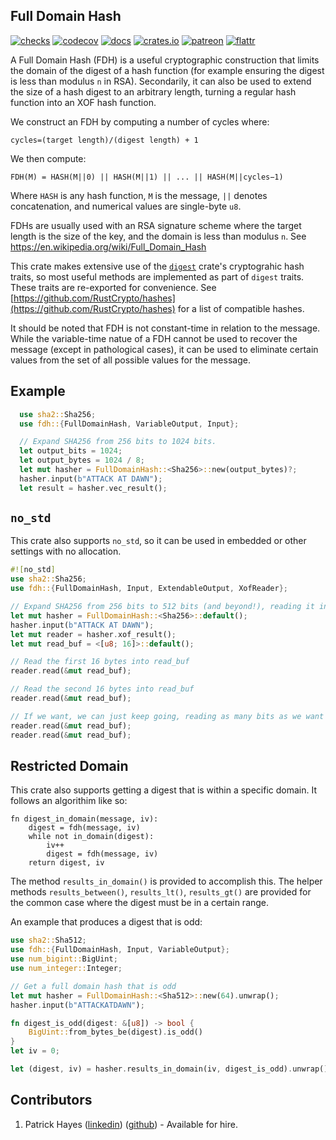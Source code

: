 ## Full Domain Hash

[![checks](https://github.com/phayes/fdh-rs/workflows/checks/badge.svg)](https://github.com/phayes/fdh-rs/actions)
[![codecov](https://codecov.io/gh/phayes/fdh-rs/branch/master/graph/badge.svg)](https://codecov.io/gh/phayes/fdh-rs)
[![docs](https://docs.rs/fdh/badge.svg)](https://docs.rs/fdh)
[![crates.io](https://meritbadge.herokuapp.com/fdh)](https://crates.io/crates/fdh)
[![patreon](https://img.shields.io/badge/patreon-donate-green.svg)](https://patreon.com/phayes)
[![flattr](https://img.shields.io/badge/flattr-donate-green.svg)](https://flattr.com/@phayes)


A Full Domain Hash (FDH) is a useful cryptographic construction that limits the domain of the digest of a hash function (for example ensuring the digest is less than modulus `n` in RSA). Secondarily, it can also be used to extend the size of a hash digest to an arbitrary length, turning a regular hash function into an XOF hash function.

We construct an FDH by computing a number of cycles where:

`cycles=(target length)/(digest length) + 1`

We then compute:

`FDH(M) = HASH(M||0) || HASH(M||1) || ... || HASH(M||cycles−1)`

Where `HASH` is any hash function, `M` is the message, `||` denotes concatenation, and numerical values are single-byte `u8`.

FDHs are usually used with an RSA signature scheme where the target length is the size of the key, and the domain is less than modulus `n`. See https://en.wikipedia.org/wiki/Full_Domain_Hash

This crate makes extensive use of the [`digest`](/digest) crate's cryptograhic hash traits, so most useful methods are implemented as part of `digest` traits. These traits are re-exported for convenience. See [https://github.com/RustCrypto/hashes](https://github.com/RustCrypto/hashes) for a list of compatible hashes.

It should be noted that FDH is not constant-time in relation to the message. While the variable-time natue of a FDH cannot be used to recover the message (except in pathological cases), it can be used to eliminate certain values from the set of all possible values for the message.

## Example

```rust
  use sha2::Sha256;
  use fdh::{FullDomainHash, VariableOutput, Input};

  // Expand SHA256 from 256 bits to 1024 bits.
  let output_bits = 1024;
  let output_bytes = 1024 / 8;
  let mut hasher = FullDomainHash::<Sha256>::new(output_bytes)?;
  hasher.input(b"ATTACK AT DAWN");
  let result = hasher.vec_result();
```

## `no_std`

This crate also supports `no_std`, so it can be used in embedded or other settings with no allocation.

```rust
#![no_std]
use sha2::Sha256;
use fdh::{FullDomainHash, Input, ExtendableOutput, XofReader};

// Expand SHA256 from 256 bits to 512 bits (and beyond!), reading it in 16 byte chunks.
let mut hasher = FullDomainHash::<Sha256>::default();
hasher.input(b"ATTACK AT DAWN");
let mut reader = hasher.xof_result();
let mut read_buf = <[u8; 16]>::default();

// Read the first 16 bytes into read_buf
reader.read(&mut read_buf);

// Read the second 16 bytes into read_buf
reader.read(&mut read_buf);

// If we want, we can just keep going, reading as many bits as we want indefinitely.
reader.read(&mut read_buf);
reader.read(&mut read_buf);
```

## Restricted Domain

This crate also supports getting a digest that is within a specific domain. It follows an algorithim like so:

```
fn digest_in_domain(message, iv):
    digest = fdh(message, iv)
    while not in_domain(digest):
        iv++
        digest = fdh(message, iv)
    return digest, iv
```

The method `results_in_domain()` is provided to accomplish this. The helper methods `results_between()`, `results_lt()`, `results_gt()` are provided for the common case where the digest must be in a certain range.

An example that produces a digest that is odd:

```rust
use sha2::Sha512;
use fdh::{FullDomainHash, Input, VariableOutput};
use num_bigint::BigUint;
use num_integer::Integer;

// Get a full domain hash that is odd
let mut hasher = FullDomainHash::<Sha512>::new(64).unwrap();
hasher.input(b"ATTACKATDAWN");

fn digest_is_odd(digest: &[u8]) -> bool {
    BigUint::from_bytes_be(digest).is_odd()
}
let iv = 0;

let (digest, iv) = hasher.results_in_domain(iv, digest_is_odd).unwrap();
```

 ## Contributors
 
 1. Patrick Hayes ([linkedin](https://www.linkedin.com/in/patrickdhayes/)) ([github](https://github.com/phayes)) - Available for hire.

